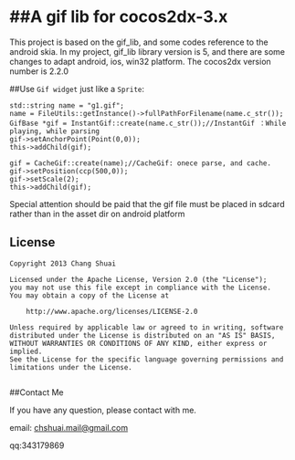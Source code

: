 ##A gif lib for cocos2dx-3.x
===================

This project is based on the gif_lib, and some codes reference to the android skia.
In my project, gif_lib library version is 5, and there are some changes to adapt android, ios, win32 platform.
The cocos2dx version number is 2.2.0 


##Use 
`Gif widget` just like a `Sprite`:

	std::string name = "g1.gif";
	name = FileUtils::getInstance()->fullPathForFilename(name.c_str());
	GifBase *gif = InstantGif::create(name.c_str());//InstantGif ：While playing, while parsing
	gif->setAnchorPoint(Point(0,0));
	this->addChild(gif);
	
	gif = CacheGif::create(name);//CacheGif: onece parse, and cache.
	gif->setPosition(ccp(500,0));
	gif->setScale(2);
	this->addChild(gif);
	
Special attention should be paid that the gif file must be placed in sdcard rather than in the asset dir on android platform

## License

```
Copyright 2013 Chang Shuai

Licensed under the Apache License, Version 2.0 (the "License");
you may not use this file except in compliance with the License.
You may obtain a copy of the License at

    http://www.apache.org/licenses/LICENSE-2.0

Unless required by applicable law or agreed to in writing, software
distributed under the License is distributed on an "AS IS" BASIS,
WITHOUT WARRANTIES OR CONDITIONS OF ANY KIND, either express or implied.
See the License for the specific language governing permissions and
limitations under the License.
    
```

##Contact Me

 If you have any question, please contact with me.
 
 email: chshuai.mail@gmail.com
 
 qq:343179869

